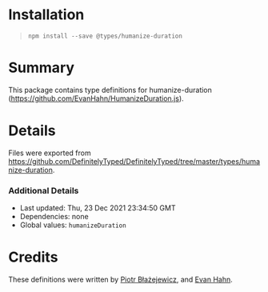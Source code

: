 # Installation
> `npm install --save @types/humanize-duration`

# Summary
This package contains type definitions for humanize-duration (https://github.com/EvanHahn/HumanizeDuration.js).

# Details
Files were exported from https://github.com/DefinitelyTyped/DefinitelyTyped/tree/master/types/humanize-duration.

### Additional Details
 * Last updated: Thu, 23 Dec 2021 23:34:50 GMT
 * Dependencies: none
 * Global values: `humanizeDuration`

# Credits
These definitions were written by [Piotr Błażejewicz](https://github.com/peterblazejewicz), and [Evan Hahn](https://github.com/EvanHahn).
